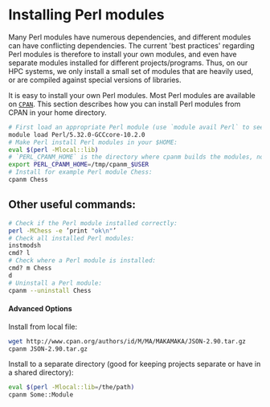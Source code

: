 # Installing Perl modules

Many Perl modules have numerous dependencies, and different modules can have conflicting
dependencies.  The current 'best practices' regarding Perl modules is therefore to install your own
modules, and even have separate modules installed for different projects/programs.  Thus, on our HPC
systems, we only install a small set of modules that are heavily used, or are compiled against
special versions of libraries.

It is easy to install your own Perl modules.  Most Perl modules are available on
[`CPAN`](https://metacpan.org/). This section describes how you can install Perl modules from CPAN
in your home directory.

```bash
# First load an appropriate Perl module (use `module avail Perl` to see all)
module load Perl/5.32.0-GCCcore-10.2.0
# Make Perl install Perl modules in your $HOME:
eval $(perl -Mlocal::lib)
# `PERL_CPANM_HOME` is the directory where cpanm builds the modules, not where they are installed
export PERL_CPANM_HOME=/tmp/cpanm_$USER
# Install for example Perl module Chess:
cpanm Chess
```

## Other useful commands:
```bash
# Check if the Perl module installed correctly:
perl -MChess -e ’print "ok\n"’
# Check all installed Perl modules:
instmodsh
cmd? l
# Check where a Perl module is installed:
cmd? m Chess
d
# Uninstall a Perl module:
cpanm --uninstall Chess
```

#### Advanced Options

Install from local file:

```bash
wget http://www.cpan.org/authors/id/M/MA/MAKAMAKA/JSON-2.90.tar.gz
cpanm JSON-2.90.tar.gz
```

Install to a separate directory (good for keeping projects separate or have in a shared directory):

```bash
eval $(perl -Mlocal::lib=/the/path)
cpanm Some::Module
```
